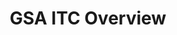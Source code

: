 ---
title: GSA ITC Overview
year:
description: The purpose of this page is to highlight the basic information about the GSA ITC.
external_url: www.gsa.gov/technology/technology-programs
content_tags: 
type: link
filters: best-in-class
---